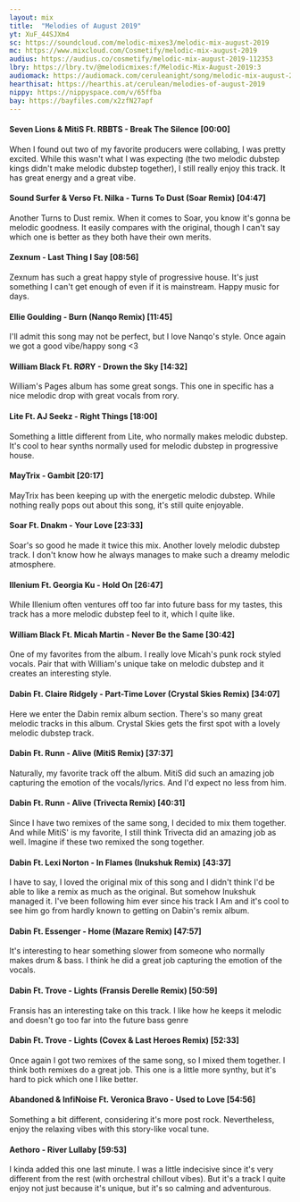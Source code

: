 ```yaml
---
layout: mix
title:  "Melodies of August 2019"
yt: XuF_44SJXm4
sc: https://soundcloud.com/melodic-mixes3/melodic-mix-august-2019
mc: https://www.mixcloud.com/Cosmetify/melodic-mix-august-2019
audius: https://audius.co/cosmetify/melodic-mix-august-2019-112353
lbry: https://lbry.tv/@melodicmixes:f/Melodic-Mix-August-2019:3
audiomack: https://audiomack.com/ceruleanight/song/melodic-mix-august-2019
hearthisat: https://hearthis.at/cerulean/melodies-of-august-2019
nippy: https://nippyspace.com/v/65ffba
bay: https://bayfiles.com/x2zfN27apf
---
```


#### Seven Lions & MitiS Ft. RBBTS - Break The Silence [00:00]
When I found out two of my favorite producers were collabing, I was pretty excited. While this wasn't what I was expecting (the two melodic dubstep kings didn't make melodic dubstep together), I still really enjoy this track. It has great energy and a great vibe.

#### Sound Surfer & Verso Ft. Nilka - Turns To Dust (Soar Remix) [04:47]
Another Turns to Dust remix. When it comes to Soar, you know it's gonna be melodic goodness. It easily compares with the original, though I can't say which one is better as they both have their own merits.

#### Zexnum - Last Thing I Say [08:56]
Zexnum has such a great happy style of progressive house. It's just something I can't get enough of even if it is mainstream. Happy music for days.

#### Ellie Goulding - Burn (Nanqo Remix) [11:45]
I'll admit this song may not be perfect, but I love Nanqo's style. Once again we got a good vibe/happy song <3

#### William Black Ft. RØRY - Drown the Sky [14:32]
William's Pages album has some great songs. This one in specific has a nice melodic drop with great vocals from rory.

#### Lite Ft. AJ Seekz - Right Things [18:00]
Something a little different from Lite, who normally makes melodic dubstep. It's cool to hear synths normally used for melodic dubstep in progressive house.

#### MayTrix - Gambit [20:17]
MayTrix has been keeping up with the energetic melodic dubstep. While nothing really pops out about this song, it's still quite enjoyable.

#### Soar Ft. Dnakm - Your Love [23:33]
Soar's so good he made it twice this mix. Another lovely melodic dubstep track. I don't know how he always manages to make such a dreamy melodic atmosphere.

#### Illenium Ft. Georgia Ku - Hold On [26:47]
While Illenium often ventures off too far into future bass for my tastes, this track has a more melodic dubstep feel to it, which I quite like.

#### William Black Ft. Micah Martin - Never Be the Same [30:42]
One of my favorites from the album. I really love Micah's punk rock styled vocals. Pair that with William's unique take on melodic dubstep and it creates an interesting style.

#### Dabin Ft. Claire Ridgely - Part-Time Lover (Crystal Skies Remix) [34:07]
Here we enter the Dabin remix album section. There's so many great melodic tracks in this album. Crystal Skies gets the first spot with a lovely melodic dubstep track.

#### Dabin Ft. Runn - Alive (MitiS Remix) [37:37]
Naturally, my favorite track off the album. MitiS did such an amazing job capturing the emotion of the vocals/lyrics. And I'd expect no less from him.

#### Dabin Ft. Runn - Alive (Trivecta Remix) [40:31]
Since I have two remixes of the same song, I decided to mix them together. And while MitiS' is my favorite, I still think Trivecta did an amazing job as well. Imagine if these two remixed the song together.

#### Dabin Ft. Lexi Norton - In Flames (Inukshuk Remix) [43:37]
I have to say, I loved the original mix of this song and I didn't think I'd be able to like a remix as much as the original. But somehow Inukshuk managed it. I've been following him ever since his track I Am and it's cool to see him go from hardly known to getting on Dabin's remix album.

#### Dabin Ft. Essenger - Home (Mazare Remix) [47:57]
It's interesting to hear something slower from someone who normally makes drum & bass. I think he did a great job capturing the emotion of the vocals.

#### Dabin Ft. Trove - Lights (Fransis Derelle Remix) [50:59]
Fransis has an interesting take on this track. I like how he keeps it melodic and doesn't go too far into the future bass genre

#### Dabin Ft. Trove - Lights (Covex & Last Heroes Remix) [52:33]
Once again I got two remixes of the same song, so I mixed them together. I think both remixes do a great job. This one is a little more synthy, but it's hard to pick which one I like better.

#### Abandoned & InfiNoise Ft. Veronica Bravo - Used to Love [54:56]
Something a bit different, considering it's more post rock. Nevertheless, enjoy the relaxing vibes with this story-like vocal tune.

#### Aethoro - River Lullaby [59:53]
I kinda added this one last minute. I was a little indecisive since it's very different from the rest (with orchestral chillout vibes). But it's a track I quite enjoy not just because it's unique, but it's so calming and adventurous.